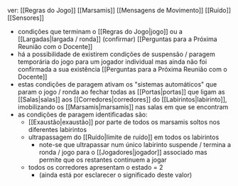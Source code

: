 ver:
	[[Regras do Jogo]]
	[[Marsamis]]
	[[Mensagens de Movimento]]
	[[Ruído]]
	[[Sensores]]

- condições que terminam o [[Regras do Jogo|jogo]] ou a [[Largadas|largada / ronda]] (confirmar) [[Perguntas para a Próxima Reunião com o Docente]]
- há a possibilidade de existirem condições de suspensão / paragem temporária do jogo para um jogador individual mas ainda não foi confirmada a sua existência [[Perguntas para a Próxima Reunião com o Docente]]
- estas condições de paragem ativam os "sistemas automáticos" que param o jogo / ronda ao fechar todas as [[Portas|portas]] que ligam as [[Salas|salas]] aos [[Corredores|corredores]] do [[Labirintos|labirinto]], imobilizando os [[Marsamis|marsamis]] nas salas em que se encontram
- as condições de paragem identificadas são:
	- [[Exaustão|exaustão]] por parte de todos os marsamis soltos nos diferentes labirintos
	- ultrapassagem do [[Ruído|limite de ruído]] em todos os labirintos
		- note-se que ultrapassar num único labirinto suspende / termina a ronda / jogo para o [[Jogadores|jogador]] associado mas permite que os restantes continuem a jogar
	- todos os corredores apresentam o estado = 2
		- (ainda está por esclarecer o significado deste valor)
